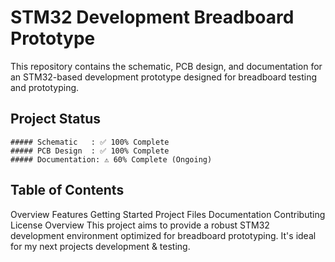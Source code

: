 # STM32 Development Breadboard Prototype 
This repository contains the schematic, PCB design, and documentation for an STM32-based development prototype designed for breadboard testing and prototyping.

## Project Status
    ##### Schematic   : ✅ 100% Complete
    ##### PCB Design  : ✅ 100% Complete
    ##### Documentation: ⚠️ 60% Complete (Ongoing)

## Table of Contents
Overview
Features
Getting Started
Project Files
Documentation
Contributing
License
Overview
This project aims to provide a robust STM32 development environment optimized for breadboard prototyping. It's ideal for my next projects development & testing.
